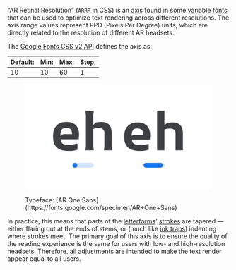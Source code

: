 
“AR Retinal Resolution” (`ARRR` in CSS) is an [axis](/glossary/axis_in_variable_fonts) found in some [variable fonts](/glossary/variable_fonts) that can be used to optimize text rendering across different resolutions. The axis range values represent PPD (Pixels Per Degree) units, which are directly related to the resolution of different AR headsets.

The [Google Fonts CSS v2 API](https://developers.google.com/fonts/docs/css2) defines the axis as:

| Default: | Min: | Max: | Step: |
| --- | --- | --- | --- |
| 10 | 10 | 60 | 1 |

<figure>

![An image showing two type specimens, each with an axis slider underneath. The specimen on the left shows the effects of the axis’ lowest value. The specimen on the right shows the effects of the axis’ highest value.](images/thumbnail.svg)

<figcaption>Typeface: [AR One Sans](https://fonts.google.com/specimen/AR+One+Sans)</figcaption>
</figure>

In practice, this means that parts of the [letterforms](/glossary/letterform)’ [strokes](/glossary/stroke) are tapered — either flaring out at the ends of stems, or (much like [ink traps](/glossary/ink_trap)) indenting where strokes meet. The primary goal of this axis is to ensure the quality of the reading experience is the same for users with low- and high-resolution headsets. Therefore, all adjustments are intended to make the text render appear equal to all users.